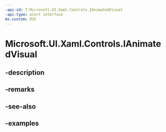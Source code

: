 ```yaml
---
-api-id: T:Microsoft.UI.Xaml.Controls.IAnimatedVisual
-api-type: winrt interface
ms.custom: RS5
---
```


<!-- Interface syntax.
public interface IAnimatedVisual : IClosable
-->

# Microsoft.UI.Xaml.Controls.IAnimatedVisual

## -description

## -remarks

## -see-also

## -examples

